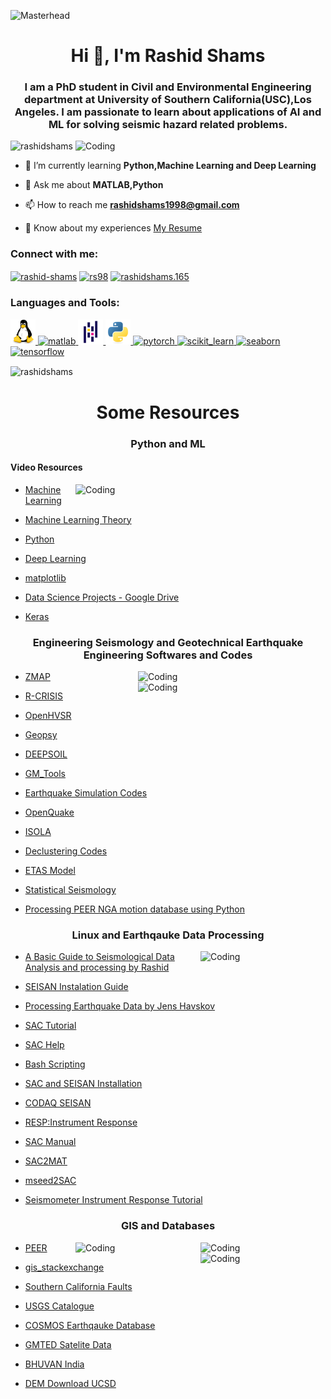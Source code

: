 ![Masterhead](https://c.tenor.com/LDuF2jVabwoAAAAC/banner-welcome.gif)
<h1 align="center">Hi 👋, I'm Rashid Shams</h1>
<h3 align="center">I am a PhD student in Civil and Environmental Engineering department at University of Southern California(USC),Los Angeles. I am passionate to learn about applications of AI and ML for solving seismic hazard related problems.</h3>
<img align="right" alt="Coding" width="400" src="https://acropolis-wp-content-uploads.s3.us-west-1.amazonaws.com/2019/02/hero.gif">

<p align="left"> <img src="https://komarev.com/ghpvc/?username=rashidshams&label=Profile%20views&color=0e75b6&style=flat" alt="rashidshams" /> </p>


- 🌱 I’m currently learning **Python,Machine Learning and Deep Learning**


- 💬 Ask me about **MATLAB,Python**


- 📫 How to reach me **rashidshams1998@gmail.com**


- 📄 Know about my experiences [My Resume](https://drive.google.com/file/d/1zpxXwc2wkRJUtGPt7PU-Lye1uXl1ytxc/view?usp=sharing)

<h3 align="left">Connect with me:</h3>
<p align="left">
<a href="https://linkedin.com/in/rashid-shams" target="blank"><img align="center" src="https://raw.githubusercontent.com/rahuldkjain/github-profile-readme-generator/master/src/images/icons/Social/linked-in-alt.svg" alt="rashid-shams" height="30" width="40" /></a>
<a href="https://kaggle.com/rs98" target="blank"><img align="center" src="https://raw.githubusercontent.com/rahuldkjain/github-profile-readme-generator/master/src/images/icons/Social/kaggle.svg" alt="rs98" height="30" width="40" /></a>
<a href="https://instagram.com/rashid.shams.165" target="blank"><img align="center" src="https://raw.githubusercontent.com/rahuldkjain/github-profile-readme-generator/master/src/images/icons/Social/instagram.svg" alt="rashidshams.165" height="30" width="40" /></a>
</p>

<h3 align="left">Languages and Tools:</h3>
<p align="left"> <a href="https://www.linux.org/" target="_blank" rel="noreferrer"> <img src="https://raw.githubusercontent.com/devicons/devicon/master/icons/linux/linux-original.svg" alt="linux" width="40" height="40"/> </a> <a href="https://www.mathworks.com/" target="_blank" rel="noreferrer"> <img src="https://upload.wikimedia.org/wikipedia/commons/2/21/Matlab_Logo.png" alt="matlab" width="40" height="40"/> </a> <a href="https://pandas.pydata.org/" target="_blank" rel="noreferrer"> <img src="https://raw.githubusercontent.com/devicons/devicon/2ae2a900d2f041da66e950e4d48052658d850630/icons/pandas/pandas-original.svg" alt="pandas" width="40" height="40"/> </a> <a href="https://www.python.org" target="_blank" rel="noreferrer"> <img src="https://raw.githubusercontent.com/devicons/devicon/master/icons/python/python-original.svg" alt="python" width="40" height="40"/> </a> <a href="https://pytorch.org/" target="_blank" rel="noreferrer"> <img src="https://www.vectorlogo.zone/logos/pytorch/pytorch-icon.svg" alt="pytorch" width="40" height="40"/> </a> <a href="https://scikit-learn.org/" target="_blank" rel="noreferrer"> <img src="https://upload.wikimedia.org/wikipedia/commons/0/05/Scikit_learn_logo_small.svg" alt="scikit_learn" width="40" height="40"/> </a> <a href="https://seaborn.pydata.org/" target="_blank" rel="noreferrer"> <img src="https://seaborn.pydata.org/_images/logo-mark-lightbg.svg" alt="seaborn" width="40" height="40"/> </a> <a href="https://www.tensorflow.org" target="_blank" rel="noreferrer"> <img src="https://www.vectorlogo.zone/logos/tensorflow/tensorflow-icon.svg" alt="tensorflow" width="40" height="40"/> </a> </p>

<p><img align="center" src="https://github-readme-stats.vercel.app/api/top-langs?username=rashidshams&show_icons=true&locale=en&layout=compact" alt="rashidshams" /></p>

<h1 align="center">Some Resources</h1>

<h3 align="center">Python and ML</h3>
<h4 align="left">Video Resources</h4>
<img align="right" alt="Coding" width="400" src="https://images.squarespace-cdn.com/content/v1/5feb53185d3dab691b47361b/1609930650139-9NRI63XUJ29Y7E9LEA9G/12eca-machine-learning.gif">

- [Machine Learning](https://www.youtube.com/watch?v=gmvvaobm7eQ&list=PLeo1K3hjS3uvCeTYTeyfe0-rN5r8zn9rw&index=1)

- [Machine Learning Theory](https://www.youtube.com/playlist?list=PLu0W_9lII9ai6fAMHp-acBmJONT7Y4BSG)

- [Python](https://www.youtube.com/playlist?list=PLu0W_9lII9agICnT8t4iYVSZ3eykIAOME)

- [Deep Learning](https://www.youtube.com/playlist?list=PLZoTAELRMXVPGU70ZGsckrMdr0FteeRUi)

- [matplotlib](https://matplotlib.org/stable/tutorials/introductory/usage.html)

- [Data Science Projects - Google Drive](https://drive.google.com/drive/folders/1XdPbyAc9iWml0fPPNX91Yq3BRwkZAG2M)

- [Keras](https://keras.io/api/)

<h3 align="center">Engineering Seismology and Geotechnical Earthquake Engineering Softwares and Codes</h3>
<img align="right" alt="Coding" width="300" src="https://scpr.brightspotcdn.com/dims4/default/37e08b3/2147483647/strip/true/crop/2500x1500+0+0/resize/792x475!/quality/90/?url=http%3A%2F%2Fscpr-brightspot.s3.amazonaws.com%2F1e%2F08%2Fe88c8f9844cbbfc47b792ae0c41c%2Fep1.gif">
<img align="right" alt="Coding" width="300" src="https://www.suse.com/c/wp-content/uploads/2018/10/Open-Source-Software-.jpg">

- [ZMAP](https://github.com/CelsoReyes/zmap7/blob/master/README.md)

- [R-CRISIS](http://www.r-crisis.com/)

- [OpenHVSR](https://www.samuelbignardi.com/en/blog/openhvsr-imaging-subsurface-2d3d-elastic-properties-through-multiple-hvsr-modeling-and)

- [Geopsy](https://www.geopsy.org/)

- [DEEPSOIL](http://deepsoil.cee.illinois.edu/)

- [GM_Tools](https://www.risksciences.ucla.edu/nhr3/gmtools#RCTC)

- [Earthquake Simulation Codes](http://www.daveboore.com/software_online.html)

- [OpenQuake](https://www.globalquakemodel.org/oq-get-started)

- [ISOLA](http://seismo.geology.upatras.gr/isola/download.html)

- [Declustering Codes](https://gitlab.seismo.ethz.ch/reyesc/zmap/blob/faa87c8e2e92298a0f6cff3ca97313f07438442b/src/thomas/decluster/MonteDeclus.m)

- [ETAS Model](https://github.com/jalilian/ETAS)

- [Statistical Seismology](http://geophysics.eas.gatech.edu/people/bsullivan/tutorial/StatisticalSeismology.htm#part1_1)

- [Processing PEER NGA motion database using Python](https://www.linkedin.com/pulse/converting-at2-file-from-peer-nga-database-1d-array-simple-hutabarat)

<h3 align="center">Linux and Earthqauke Data Processing</h3>
<img align="right" alt="Coding" width="200" src="https://phoneky.co.uk/thumbs/screensavers/down/logo-brands/ubuntu_h3yny6ci.gif">

- [A Basic Guide to Seismological Data Analysis and processing by Rashid](https://docs.google.com/document/d/1A2j8kchDha2Lfsj5OMzj25wZLXxaJXB9/edit?usp=sharing&ouid=101928006199336677255&rtpof=true&sd=true)

- [SEISAN Instalation Guide](https://docs.google.com/document/d/1En9EFjstHnrGV6557abeM0cQ7EoBWpRL/edit?usp=sharing&ouid=101928006199336677255&rtpof=true&sd=true)

- [Processing Earthquake Data by Jens Havskov](https://drive.google.com/file/d/1-jzd7M18c6XV2X8wYr-ECa5xJAGJONeL/view?usp=sharing)

- [SAC Tutorial](http://geophysics.eas.gatech.edu/classes/SAC/)

- [SAC Help](http://moodle.glg.muohio.edu/mikeb/content/users/brudzimr/SAC/index.html)

- [Bash Scripting](https://iasbs.ac.ir/~aghods/tutorials/tutorial_bash_for_geophysicist/bash-for-geophysicist.html)

- [SAC and SEISAN Installation](https://sites.google.com/view/anupam2372/learning/seisan?authuser=0)

- [CODAQ SEISAN](https://seis.geus.net/software/seisan/node185.html)

- [RESP:Instrument Response](https://seis.geus.net/software/seisan/node231.html)

- [SAC Manual](http://www.adc1.iris.edu/files/sac-manual/)

- [SAC2MAT](https://github.com/mrzac/sac2mat)

- [mseed2SAC](https://www.jakewalter.net/sacresponse.html)

- [Seismometer Instrument Response Tutorial](https://www.jakewalter.net/sacresponse.html)

<h3 align="center">GIS and Databases</h3>
<img align="right" alt="Coding" width="200" src="https://images.squarespace-cdn.com/content/v1/53b80ff5e4b07eed85d72756/1572643786921-I5UDW680CMHM8EF3AFHP/arcgis-pro.jpeg">
<img align="right" alt="Coding" width="200" src="https://pbs.twimg.com/profile_images/858603658564513794/KgoQRQa6_400x400.jpg">
<img align="right" alt="Coding" width="200" src="https://admin.acceleratingscience.com/proteomics/wp-content/uploads/sites/2/2015/02/databases.jpg">

- [PEER](https://peer.berkeley.edu/research/data-sciences/databases)

- [gis_stackexchange](https://gis.stackexchange.com/questions/435595/how-to-get-slope-and-curvature-values-at-each-point-of-a-grid-point-using-arcmap)

- [Southern California Faults](https://scedc.caltech.edu/earthquake/significant.html)

- [USGS Catalogue](https://earthquake.usgs.gov/earthquakes/search/)

- [COSMOS Earthqauke Database](https://www.strongmotioncenter.org/vdc/scripts/default.plx)

- [GMTED Satelite Data](https://topotools.cr.usgs.gov/gmted_viewer/viewer.htm)

- [BHUVAN India](https://bhuvan-app3.nrsc.gov.in/data/download/index.php#)

- [DEM Download UCSD](https://topex.ucsd.edu/WWW_html/mar_topo.html)


